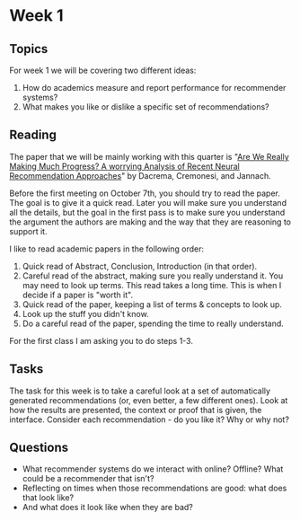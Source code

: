 # Week 1

## Topics

For week 1 we will be covering two different ideas:

1. How do academics measure and report performance for recommender systems?
2. What makes you like or dislike a specific set of recommendations?

## Reading

The paper that we will be mainly working with this quarter is "[Are We Really Making Much Progress?  A worrying Analysis of Recent Neural Recommendation Approaches](https://github.com/jemmott/dsc180a06-fa20/blob/master/papers/are%20we%20making%20progress.pdf)" by Dacrema, Cremonesi, and Jannach.

Before the first meeting on October 7th, you should try to read the paper.  The goal is to give it a quick read.  Later you will make sure you understand all the details, but the goal in the first pass is to make sure you understand the argument the authors are making and the way that they are reasoning to support it.

I like to read academic papers in the following order:

1. Quick read of Abstract, Conclusion, Introduction (in that order).
2. Careful read of the abstract, making sure you really understand it.  You may need to look up terms. This read takes a long time. This is when I decide if a paper is "worth it".
3. Quick read of the paper, keeping a list of terms & concepts to look up.
4. Look up the stuff you didn't know.
5. Do a careful read of the paper, spending the time to really understand.

For the first class I am asking you to do steps 1-3.

## Tasks

The task for this week is to take a careful look at a set of automatically generated recommendations (or, even better, a few different ones).  Look at how the results are presented, the context or proof that is given, the interface.  Consider each recommendation - do you like it?  Why or why not?

## Questions

- What recommender systems do we interact with online?  Offline?  What could be a recommender that isn't?
- Reflecting on times when those recommendations are good: what does that look like?
- And what does it look like when they are bad?